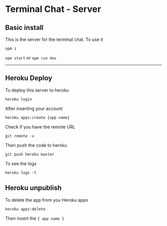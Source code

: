 # Terminal Chat - Server

## Basic install

This is the server for the terminal chat.
To use it

`npm i`

`npm start` or `npm run dev`

---

## Heroku Deploy

To deploy this server to heroku

`heroku login`

After inserting your account

`heroku apps:create {app name}`

Check if you have the remote URL

`git remote -v`

Then push the code to heroku

`git push heroku master`

To see the logs

`heroku logs -t`

## Heroku unpublish

To delete the app from you Heroku apps

`heroku apps:delete`

Then insert the `{ app name }`